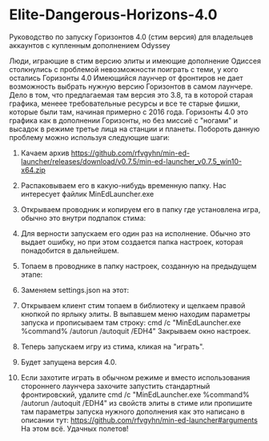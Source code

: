 # Elite-Dangerous-Horizons-4.0
Руководство по запуску Горизонтов 4.0 (стим версия) для владельцев аккаунтов с купленным дополнением Odyssey

Люди, играющие в стим версию элиты и имеющие дополнение Одиссея столкнулись с проблемой невозможности поиграть с теми, у кого остались Горизонты 4.0
Имеющийся лаунчер от фронтиров не дает возможность выбрать нужную версию Горизонтов в самом лаунчере. Дело в том, что предлагаемая там версия это 3.8,
та в которой старая графика, менеее требовательные ресурсы и все те старые фишки, которые были там, начиная примерно с 2016 года. Горизонты 4.0 это графика
как в дополнении Горизонты, но без миссиё с "ногами" и высадок в режиме третье лица на станции и планеты. Побороть данную проблему можно используя следующие шаги:

1. Качаем архив https://github.com/rfvgyhn/min-ed-launcher/releases/download/v0.7.5/min-ed-launcher_v0.7.5_win10-x64.zip
2. Распаковываем его в какую-нибудь временную папку. Нас интересует файлик MinEdLauncher.exe
3. Открываем проводник и копируем его в папку где установлена игра, обычно это внутри подпапок стима:

4. Для верности запускаем его один раз на исполнение. Обычно это выдает ошибку, но при этом создается папка настроек, которая понадобится в дальнейшем.
5. Топаем в проводнике в папку настроек, созданную на предыдущем этапе:



6. Заменяем settings.json на этот:

7. Открываем клиент стим топаем в библиотеку и щелкаем правой кнопкой по ярлыку элиты. В выпавшем меню находим параметры запуска и прописываем там строку:
cmd /c "MinEdLauncher.exe %command% /autorun /autoquit /EDH4" Закрываем окно настроек.



8. Теперь запускаем игру из стима, кликая на "играть".
9. Будет запущена версия 4.0. 
10. Если захотите играть в обычном режиме и вместо использования стороннего лаунчера захочите запустить стандартный фронтировский, удалите cmd /c "MinEdLauncher.exe %command% /autorun /autoquit /EDH4" из свойств элиты в стиме или пропишите там параметры запуска нужного дополнения как это написано в описании тут: https://github.com/rfvgyhn/min-ed-launcher#arguments
На этом всё. Удачных полетов!
